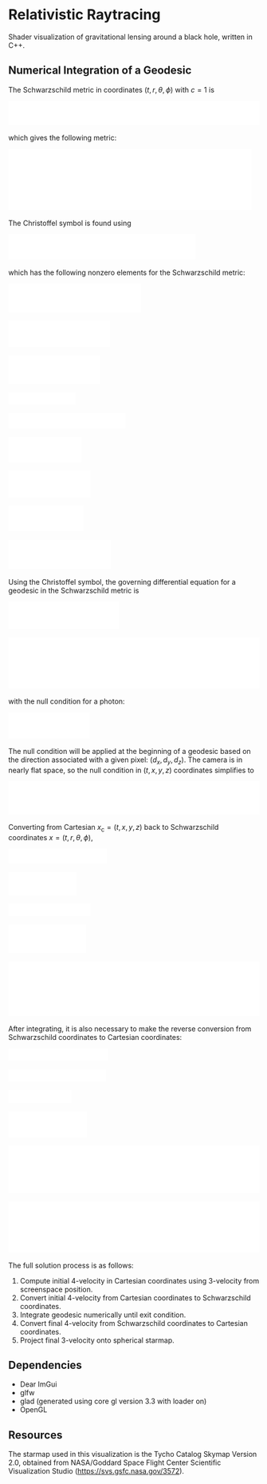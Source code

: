 # Relativistic Raytracing
Shader visualization of gravitational lensing around a black hole, written in C++.

## Numerical Integration of a Geodesic

The Schwarzschild metric in coordinates $(t,r,\theta,\phi)$ with $c=1$ is  

![0](./equations/0.png)

which gives the following metric:

![1](./equations/1.png)

The Christoffel symbol is found using

![2](./equations/2.png)

which has the following nonzero elements for the Schwarzschild metric:

![3](./equations/3.png)


![4](./equations/4.png)


![5](./equations/5.png)


![6](./equations/6.png)


![7](./equations/7.png)


![8](./equations/8.png)


![9](./equations/9.png)


![10](./equations/10.png)


![11](./equations/11.png)

Using the Christoffel symbol, the governing differential equation for a geodesic in the Schwarzschild metric is

![12](./equations/12.png)


![13](./equations/13.png)

with the null condition for a photon:

![14](./equations/14.png)

The null condition will be applied at the beginning of a geodesic based on the direction associated with a given pixel: $(d_x, d_y, d_z)$. The camera is in nearly flat space, so the null condition in $(t,x,y,z)$ coordinates simplifies to

![15](./equations/15.png)

Converting from Cartesian $x_\mathrm{c}=(t,x,y,z)$ back to Schwarzschild coordinates $x=(t,r,\theta,\phi)$,

![16](./equations/16.png)


![17](./equations/17.png)


![18](./equations/18.png)


![19](./equations/19.png)


![20](./equations/20.png)

After integrating, it is also necessary to make the reverse conversion from Schwarzschild coordinates to Cartesian coordinates:

![21](./equations/21.png)


![22](./equations/22.png)


![23](./equations/23.png)


![24](./equations/24.png)


![25](./equations/25.png)


![26](./equations/26.png)


The full solution process is as follows:  
1. Compute initial 4-velocity in Cartesian coordinates using 3-velocity from screenspace position.
2. Convert initial 4-velocity from Cartesian coordinates to Schwarzschild coordinates.
3. Integrate geodesic numerically until exit condition.
4. Convert final 4-velocity from Schwarzschild coordinates to Cartesian coordinates.
5. Project final 3-velocity onto spherical starmap.

## Dependencies
- Dear ImGui
- glfw  
- glad (generated using core gl version 3.3 with loader on)  
- OpenGL

## Resources
The starmap used in this visualization is the Tycho Catalog Skymap Version 2.0, obtained from NASA/Goddard Space Flight Center Scientific Visualization Studio (https://svs.gsfc.nasa.gov/3572).